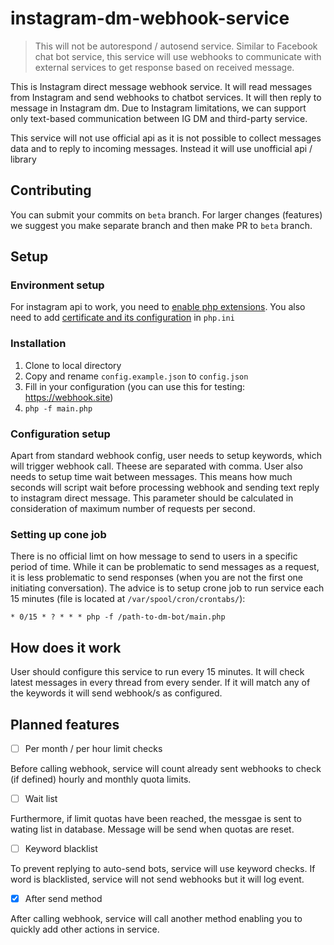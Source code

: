 # instagram-dm-webhook-service

> This will not be autorespond / autosend service. Similar to Facebook chat bot service, this service will use webhooks to communicate with external services to get response based on received message.


This is Instagram direct message webhook service. It will read messages from Instagram and send webhooks to chatbot services. It will then reply to message in Instagram dm. Due to Instagram limitations, we can support only text-based communication between IG DM and third-party service.

This service will not use official api as it is not possible to collect messages data and to reply to incoming messages. Instead it will use unofficial api / library


## Contributing
You can submit your commits on `beta` branch. For larger changes (features) we suggest you make separate branch and then make PR to `beta` branch.


## Setup

### Environment setup
For instagram api to work, you need to [enable php extensions](https://github.com/mgp25/Instagram-API/wiki/Dependencies). You also need to add [certificate and its configuration](https://stackoverflow.com/questions/24611640/curl-60-ssl-certificate-unable-to-get-local-issuer-certificate) in `php.ini`

### Installation

1. Clone to local directory
2. Copy and rename `config.example.json` to `config.json`
3. Fill in your configuration (you can use this for testing: https://webhook.site)
4. `php -f main.php`

### Configuration setup

Apart from standard webhook config, user needs to setup keywords, which will trigger webhook call. Theese are separated with comma. User also needs to setup time wait between messages. This means how much seconds will script wait before processing webhook and sending text reply to instagram direct message. This parameter should be calculated in consideration of maximum number of requests per second.

### Setting up cone job

There is no official limt on how message to send to users in a specific period of time. While it can be problematic to send messages as a request, it is less problematic to send responses (when you are not the first one initiating conversation). The advice is to setup crone job to run service each 15 minutes (file is located at `/var/spool/cron/crontabs/`):

```
* 0/15 * ? * * * php -f /path-to-dm-bot/main.php
```

## How does it work
User should configure this service to run every 15 minutes. It will check latest messages in every thread from every sender. If it will match any of the keywords it will send webhook/s as configured.

## Planned features

- [ ] Per month / per hour limit checks

Before calling webhook, service will count already sent webhooks to check (if defined) hourly and monthly quota limits. 

- [ ] Wait list

Furthermore, if limit quotas have been reached, the messgae is sent to wating list in database. Message will be send when quotas are reset.

- [ ] Keyword blacklist

To prevent replying to auto-send bots, service will use keyword checks. If word is blacklisted, service will not send webhooks but it will log event.

- [x] After send method

After calling webhook, service will call another method enabling you to quickly add other actions in service.
